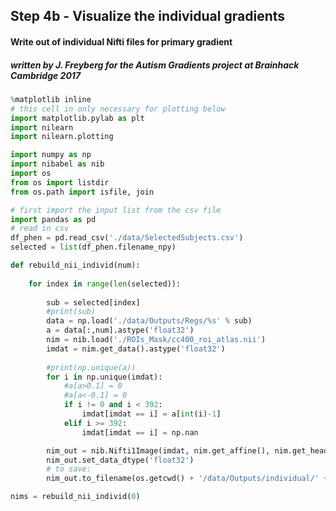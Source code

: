 
## Step 4b - Visualize the individual gradients

#### Write out of individual Nifti files for primary gradient

#####  written by J. Freyberg  for the Autism Gradients project at Brainhack Cambridge 2017


```python
%matplotlib inline
# this cell in only necessary for plotting below
import matplotlib.pylab as plt 
import nilearn 
import nilearn.plotting 

import numpy as np
import nibabel as nib
import os
from os import listdir
from os.path import isfile, join
```


```python
# first import the input list from the csv file
import pandas as pd
# read in csv
df_phen = pd.read_csv('./data/SelectedSubjects.csv')
selected = list(df_phen.filename_npy)
```


```python
def rebuild_nii_individ(num):
    
    for index in range(len(selected)):
        
        sub = selected[index]
        #print(sub)
        data = np.load('./data/Outputs/Regs/%s' % sub)
        a = data[:,num].astype('float32')
        nim = nib.load('./ROIs_Mask/cc400_roi_atlas.nii')
        imdat = nim.get_data().astype('float32')
        
        #print(np.unique(a))
        for i in np.unique(imdat):
            #a[a>0.1] = 0
            #a[a<-0.1] = 0
            if i != 0 and i < 392:
                imdat[imdat == i] = a[int(i)-1]
            elif i >= 392:
                imdat[imdat == i] = np.nan

        nim_out = nib.Nifti1Image(imdat, nim.get_affine(), nim.get_header())
        nim_out.set_data_dtype('float32')
        # to save:
        nim_out.to_filename(os.getcwd() + '/data/Outputs/individual/' + 'res' + sub + str(num) + '.nii')
```


```python
nims = rebuild_nii_individ(0)
```


```python

```
